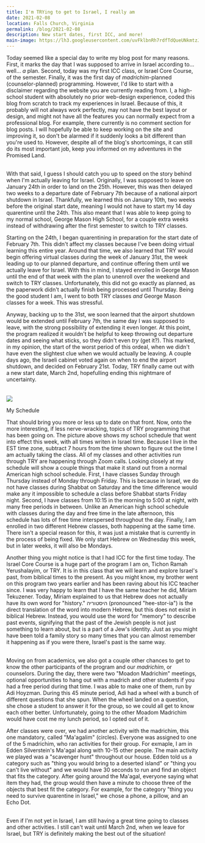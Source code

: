 ```yaml
---
title: I'm TRYing to get to Israel, I really am
date: 2021-02-08
location: Falls Church, Virginia
permalink: /blog/2021-02-08
description: New start dates, first ICC, and more!
main-image: https://lh3.googleusercontent.com/uvFklbnRh7rdfTdQueUNkmtzJcaswfx743qbz_SWegMMzteSp4MGlpOQEdSj5XHYIa4L5uqpEGzSrEsNuKHfmCQbUbvZIj00QXU6dRm8oCNMnVRWRIajtxsir6OyhdJrl0O7UMSqEA=w2400
---
```


Today seemed like a special day to write my blog post for many reasons. First, it marks the day that I was supposed to arrive in Israel according to... well... *a* plan. Second, today was my first ICC class, or Israel Core Course, of the semester. Finally, it was the first day of *madrichim*-planned (counselor-planned) programming. However, I'd like to start with a disclaimer regarding the website you are currently reading from. I, a high-school student with absolutely no prior web-design experience, coded this blog from scratch to track my experiences in Israel. Because of this, it probably will not always work perfectly, may not have the best layout or design, and might not have all the features you can normally expect from a professional blog. For example, there currently is no comment section for blog posts. I will hopefully be able to keep working on the site and improving it, so don't be alarmed if it suddenly looks a bit different than you're used to. However, despite all of the blog's shortcomings, it can still do its most important job, keep you informed on my adventures in the Promised Land.
<br>
<br>

With that said, I guess I should catch you up to speed on the story behind when I'm actually leaving for Israel. Originally, I was supposed to leave on January 24th in order to land on the 25th. However, this was then delayed two weeks to a departure date of February 7th because of a national airport shutdown in Israel. Thankfully, we learned this on January 10th, two weeks before the original start date, meaning I would not have to start my 14 day quarentine until the 24th. This also meant that I was able to keep going to my normal school, George Mason High School, for a couple extra weeks instead of withdrawing after the first semester to switch to TRY classes.

Starting on the 24th, I began quarentining in preparation for the start date of February 7th. This didn't affect my classes because I've been doing virtual learning this entire year. Around that time, we also learned that TRY would begin offering virtual classes during the week of January 31st, the week leading up to our planned departure, and continue offering them until we actually leave for Israel. With this in mind, I stayed enrolled in George Mason until the end of that week with the plan to unenroll over the weekend and switch to TRY classes. Unfortunately, this did not go exactly as planned, as the paperwork didn't actually finish being processed until Thursday. Being the good student I am, I went to both TRY classes *and* George Mason classes for a week. This was stressful.

Anyway, backing up to the 31st, we soon learned that the airport shutdown would be extended until February 7th, the same day I was supposed to leave, with the strong possibility of extending it even longer. At this point, the program realized it wouldn't be helpful to keep throwing out departure dates and seeing what sticks, so they didn't even *try* (get it?). This marked, in my opinion, the start of the worst period of this ordeal, when we didn't have even the slightest clue when we would actually be leaving. A couple days ago, the Israeli cabinet voted again on when to end the airport shutdown, and decided on February 21st. Today, TRY finally came out with a new start date, March 2nd, hopefulling ending this nightmare of uncertainty. <br><br><br>![](https://lh3.googleusercontent.com/e_PmsAq_TRKpaDBtckNak5Fn5Y72ANyfMd93cFU7f_n0_LJnfGmhpfrkUPSnhUgbMzLEe3C_ipzVKVH0MMIaPs0ORF0JkS13e-9ee6ncAM3rbPSsqcl_5yxi7XAaKQxPWeSZzoWNPUiOVTc7HjldAtvNJF-0VYnpLS_DVzeoqCbgzyBTapiGJQUDlJP1EG-T1Gs4s-ekHtdIEzFGjQcmByUJJ4Cwt2ORZZ5T4t6LQd68BjEV5mv_XlvAAYyFm6sCNEwHkrUAsgTJIozF900LkBo2jaMxGFrExjuoNGudgDcMAj7eb_DPZ3EekaxYGeDlF9B2ITC19FB75zIs9W-ke-jA7kMMm6XikETqTduzNdcVYUCku7laJ6X5lLGHyJBXyh88mGVx6EGStnTKyDF9O4HbUugkb_RR_ZulGsr4pE0BLTs_mNluB3gYSm7JSOlGE6VA8nTS2X6Ky0O5qGEYtqJnDQFOn-dXSWPk_4xr-q_fLfDbWzEp5saP-pzrWo51KxNHW4yUV1mbG-yk6tDGI9PnOWDOw4ZmGIX5biPr22hjz1qZGcbjRHb1lvAyjByMUQ10umH1RM3x_cyJ5xg9Xr2cnZK79BQQFGa748GamfbnwKTWFWA3jEfjpINh-q7mxw-7ADC0md5zyxRLK-yPDmVExNu_yPnxYz9quAZ3RvcNSHcsAoREH_jlmIuo=w1914-h1110-no?authuser=0)
<div class="caption">My Schedule</div>

That should bring you more or less up to date on that front. Now, onto the more interesting, if less nerve-wracking, topics of TRY programming that has been going on. The picture above shows my school schedule that went into effect this week, with all times writen in Israel time. Because I live in the EST time zone, subtract 7 hours from the time shown to figure out the time I am actually taking the class. All of my classes and other activities run through TRY are happening through Zoom calls. Looking closely at my schedule will show a couple things that make it stand out from a normal American high school schedule. First, I have classes Sunday through Thursday instead of Monday through Friday. This is because in Israel, we do not have classes during Shabbat on Saturday and the time difference would make any it impossible to schedule a class before Shabbat starts Friday night. Second, I have classes from 10:15 in the morning to 5:00 at night, with many free periods in between. Unlike an American high school schedule with classes during the day and free time in the late afternoon, this schedule has lots of free time interspersed throughout the day. Finally, I am enrolled in two different Hebrew classes, both happening at the same time. There isn't a special reason for this, it was just a mistake that is currently in the process of being fixed. We only start Hebrew on Wednesday this week, but in later weeks, it will also be Mondays.

Another thing you might notice is that I had ICC for the first time today. The Israel Core Course is a huge part of the program I am on, Tichon Ramah Yerushalayim, or TRY. It is in this class that we will learn and explore Israel's past, from biblical times to the present. As you might know, my brother went on this program two years earlier and has been raving about his ICC teacher since. I was very happy to learn that I have the same teacher he did, Miriam Tekuzener. Today, Miriam explained to us that Hebrew does not actually have its own word for "history." היסטוריה (pronounced "hee-stor-ia") is the direct translation of the word into modern Hebrew, but this does not exist in biblical Hebrew. Instead, you would use the word for "memory" to describe past events, signifying that the past of the Jewish people is not just something to learn about, but is a part of a Jew's identity. Just as you might have been told a family story so many times that you can almost remember it happening as if you were there, Israel's past is the same way.
<br>
<br>

Moving on from academics, we also got a couple other chances to get to know the other participants of the program and our *madrichim*, or counselors. During the day, there were two "Moadon Madrichim" meetings, optional opportunities to hang out with a madrich and other students if you had a free period during that time. I was able to make one of them, run by Adi Hoyzman. During this 45 minute period, Adi had a wheel with a bunch of different questions that she spun. When the wheel landed on a question, she chose a student to answer it for the group, so we could all get to know each other better. Unfortunately, going to the other Moadom Madrichim would have cost me my lunch period, so I opted out of it.

After classes were over, we had another activity with the madrichim, this one mandatory, called "Ma'agalim" (circles). Everyone was assigned to one of the 5 madrichim, who ran activities for their group. For exmaple, I am in Edden Silverstein's Ma'agal along with 10-15 other people. The main activity we played was a "scavenger hunt" throughout our house. Edden told us a category such as "thing you would bring to a deserted island" or "thing you can't live without" and we would have 30 seconds to run and find an object that fits the category. After going around the Ma'agal, everyone saying what item they had, the group would then have a minute to choose three of the objects that best fit the category. For example, for the category "thing you need to survive quarentine in Israel," we chose a phone, a pillow, and an Echo Dot.
<br>
<br>

Even if I'm not yet in Israel, I am still having a great time going to classes and other activities. I still can't wait until March 2nd, when we leave for Israel, but TRY is definitely making the best out of the situation!